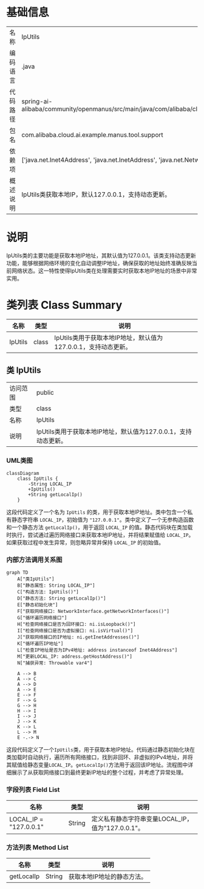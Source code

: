 # 基础信息

|      |      |
|------|------|
| 名称 | IpUtils |
| 编码语言 | .java |
| 代码路径 | spring-ai-alibaba/community/openmanus/src/main/java/com/alibaba/cloud/ai/example/manus/tool/support/IpUtils.java |
| 包名 | com.alibaba.cloud.ai.example.manus.tool.support |
| 依赖项 | ['java.net.Inet4Address', 'java.net.InetAddress', 'java.net.NetworkInterface', 'java.util.Enumeration'] |
| 概述说明 | IpUtils类获取本地IP，默认127.0.0.1，支持动态更新。 |

# 说明

IpUtils类的主要功能是获取本地IP地址，其默认值为127.0.0.1。该类支持动态更新功能，能够根据网络环境的变化自动调整IP地址，确保获取的地址始终准确反映当前网络状态。这一特性使得IpUtils类在处理需要实时获取本地IP地址的场景中非常实用。

# 类列表 Class Summary

| 名称   | 类型  | 说明 |
|-------|------|-------------|
| IpUtils | class | IpUtils类用于获取本地IP地址，默认值为127.0.0.1，支持动态更新。 |



## 类 IpUtils

|      |      |
|------|------|
| 访问范围 | public |
| 类型 | class |
| 名称 | IpUtils |
| 说明 | IpUtils类用于获取本地IP地址，默认值为127.0.0.1，支持动态更新。 |


### UML类图

```mermaid
classDiagram
    class IpUtils {
        -String LOCAL_IP
        +IpUtils()
        +String getLocalIp()
    }
```

这段代码定义了一个名为 `IpUtils` 的类，用于获取本地IP地址。类中包含一个私有静态字符串 `LOCAL_IP`，初始值为 `"127.0.0.1"`。类中定义了一个无参构造函数和一个静态方法 `getLocalIp()`，用于返回 `LOCAL_IP` 的值。静态代码块在类加载时执行，尝试通过遍历网络接口来获取本地IP地址，并将结果赋值给 `LOCAL_IP`。如果获取过程中发生异常，则忽略异常并保持 `LOCAL_IP` 的初始值。


### 内部方法调用关系图

```mermaid
graph TD
    A["类IpUtils"]
    B["静态属性: String LOCAL_IP"]
    C["构造方法: IpUtils()"]
    D["静态方法: String getLocalIp()"]
    E["静态初始化块"]
    F["获取网络接口: NetworkInterface.getNetworkInterfaces()"]
    G["循环遍历网络接口"]
    H["检查网络接口是否为回环接口: ni.isLoopback()"]
    I["检查网络接口是否为虚拟接口: ni.isVirtual()"]
    J["获取网络接口的IP地址: ni.getInetAddresses()"]
    K["循环遍历IP地址"]
    L["检查IP地址是否为IPv4地址: address instanceof Inet4Address"]
    M["更新LOCAL_IP: address.getHostAddress()"]
    N["捕获异常: Throwable var4"]

    A --> B
    A --> C
    A --> D
    A --> E
    E --> F
    F --> G
    G --> H
    H --> I
    I --> J
    J --> K
    K --> L
    L --> M
    E -.-> N
```

这段代码定义了一个`IpUtils`类，用于获取本地IP地址。代码通过静态初始化块在类加载时自动执行，遍历所有网络接口，找到非回环、非虚拟的IPv4地址，并将其赋值给静态变量`LOCAL_IP`。`getLocalIp()`方法用于返回该IP地址。流程图中详细展示了从获取网络接口到最终更新IP地址的整个过程，并考虑了异常处理。

### 字段列表 Field List

| 名称  | 类型  | 说明 |
|-------|-------|------|
| LOCAL_IP = "127.0.0.1" | String | 定义私有静态字符串变量LOCAL_IP，值为"127.0.0.1"。 |

### 方法列表 Method List

| 名称  | 类型  | 说明 |
|-------|-------|------|
| getLocalIp | String | 获取本地IP地址的静态方法。 |




